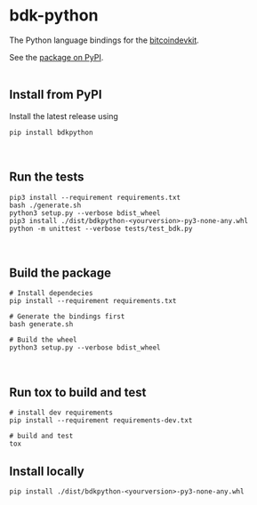 # bdk-python
The Python language bindings for the [bitcoindevkit](https://github.com/bitcoindevkit).

See the [package on PyPI](https://pypi.org/project/bdkpython/).  
<br/>

## Install from PyPI
Install the latest release using
```shell
pip install bdkpython
```
<br/>

## Run the tests
```shell
pip3 install --requirement requirements.txt
bash ./generate.sh
python3 setup.py --verbose bdist_wheel
pip3 install ./dist/bdkpython-<yourversion>-py3-none-any.whl
python -m unittest --verbose tests/test_bdk.py
```
<br/>

## Build the package
```shell
# Install dependecies
pip install --requirement requirements.txt

# Generate the bindings first
bash generate.sh

# Build the wheel
python3 setup.py --verbose bdist_wheel
```
<br/>

## Run tox to build and test
```shell
# install dev requirements
pip install --requirement requirements-dev.txt

# build and test
tox
```

## Install locally
```shell
pip install ./dist/bdkpython-<yourversion>-py3-none-any.whl
```
